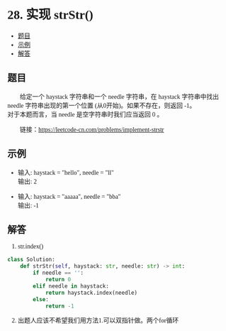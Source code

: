 <font face="微软雅黑">

# 28. 实现 strStr()

- [题目](#题目)
- [示例](#示例)
- [解答](#解答)

## 题目
&emsp;&emsp;给定一个 haystack 字符串和一个 needle 字符串，在 haystack 字符串中找出 needle 字符串出现的第一个位置 (从0开始)。如果不存在，则返回  -1。<br/>
对于本题而言，当 needle 是空字符串时我们应当返回 0 。<br/>

&emsp;&emsp;链接：https://leetcode-cn.com/problems/implement-strstr
## 示例
*  输入: haystack = "hello", needle = "ll"<br/>
输出: 2<br/>

* 输入: haystack = "aaaaa", needle = "bba"<br/>
输出: -1<br/>


## 解答

1. str.index()
```python
class Solution:
    def strStr(self, haystack: str, needle: str) -> int:
        if needle == '':
            return 0
        elif needle in haystack:
            return haystack.index(needle)
        else:
            return -1
```

2. 出题人应该不希望我们用方法1.可以双指针做。两个for循环

</font>